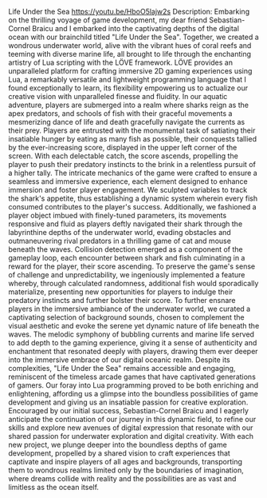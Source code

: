 Life Under the Sea
https://youtu.be/HboO5lajw2s
Description: 
Embarking on the thrilling voyage of game development, my dear friend Sebastian-Cornel Braicu and I embarked into the captivating depths of the digital ocean with our brainchild titled "Life Under the Sea". Together, we created a wondrous underwater world, alive with the vibrant hues of coral reefs and teeming with diverse marine life, all brought to life through the enchanting artistry of Lua scripting with the LÖVE framework. LÖVE provides an unparalleled platform for crafting immersive 2D gaming experiences using Lua, a remarkably versatile and lightweight programming language that I found exceptionally to learn, its flexibility empowering us to actualize our creative vision with unparalleled finesse and fluidity.
In our aquatic adventure, players are submerged into a realm where sharks reign as the apex predators, and schools of fish with their graceful movements a mesmerizing dance of life and death gracefully navigate the currents as their prey. Players are entrusted with the monumental task of satiating their insatiable hunger by eating as many fish as possible, their conquests tallied by the ever-increasing score, displayed in the upper left corner of the screen. With each delectable catch, the score ascends, propelling the player to push their predatory instincts to the brink in a relentless pursuit of a higher tally.
The intricate mechanics of the game were crafted to ensure a seamless and immersive experience, each element designed to enhance immersion and foster player engagement. We sculpted variables to track the shark's appetite, thus establishing a dynamic system wherein every fish consumed contributes to the player's success. Additionally, we fashioned a player object imbued with finely-tuned parameters, its movements responsive and fluid as players deftly navigated their shark through the labyrinthine depths of the underwater world, evading obstacles and outmaneuvering rival predators in a thrilling game of cat and mouse beneath the waves. Collision detection emerged as a component of the gameplay loop, each encounter between shark and fish culminating in a reward for the player, their score ascending. To preserve the game's sense of challenge and unpredictability, we ingeniously implemented a feature whereby, through calculated randomness, additional fish would sporadically materialize, presenting new opportunities for players to indulge their predatory instincts and further bolster their score. To further ensnare players in the immersive ambiance of the underwater world, we curated a captivating selection of background sounds, chosen to complement the visual aesthetic and evoke the serene yet dynamic nature of life beneath the waves. The melodic symphony of bubbling currents and marine life served to add depth to the gaming experience, giving it a sense of authenticity and enchantment that resonated deeply with players, drawing them ever deeper into the immersive embrace of our digital oceanic realm.
Despite its complexities, "Life Under the Sea" remains accessible and engaging, reminiscent of the timeless arcade games that have captivated generations of gamers. Our foray into Lua programming proved to be both enriching and enlightening, affording us a glimpse into the boundless possibilities of game development and giving us an insatiable passion for creative exploration. Encouraged by our initial success, Sebastian-Cornel Braicu and I eagerly anticipate the continuation of our journey in this dynamic field, to refine our skills and explore new avenues of digital expression that resonate with our shared passion for underwater exploration and digital creativity. With each new project, we plunge deeper into the boundless depths of game development, propelled by a shared vision to craft experiences that captivate and inspire players of all ages and backgrounds, transporting them to wondrous realms limited only by the boundaries of imagination, where dreams collide with reality and the possibilities are as vast and limitless as the ocean itself.